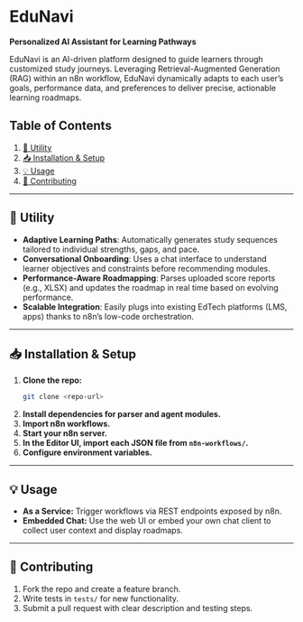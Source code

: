 # EduNavi

**Personalized AI Assistant for Learning Pathways**

EduNavi is an AI-driven platform designed to guide learners through customized study journeys. Leveraging Retrieval-Augmented Generation (RAG) within an n8n workflow, EduNavi dynamically adapts to each user’s goals, performance data, and preferences to deliver precise, actionable learning roadmaps.

## Table of Contents
1. [🚀 Utility](#-utility)
2. [📥 Installation & Setup](#-installation--setup)
3. [💡 Usage](#-usage)
4. [🤝 Contributing](#-contributing)

---

## 🚀 Utility
- **Adaptive Learning Paths**: Automatically generates study sequences tailored to individual strengths, gaps, and pace.
- **Conversational Onboarding**: Uses a chat interface to understand learner objectives and constraints before recommending modules.
- **Performance-Aware Roadmapping**: Parses uploaded score reports (e.g., XLSX) and updates the roadmap in real time based on evolving performance.
- **Scalable Integration**: Easily plugs into existing EdTech platforms (LMS, apps) thanks to n8n’s low-code orchestration.

---

## 📥 Installation & Setup
1. **Clone the repo:**
   ```bash
   git clone <repo-url>
   ```
2. **Install dependencies for parser and agent modules.**
3. **Import n8n workflows.**
4. **Start your n8n server.**
5. **In the Editor UI, import each JSON file from `n8n-workflows/`.**
6. **Configure environment variables.**

---

## 💡 Usage
- **As a Service:** Trigger workflows via REST endpoints exposed by n8n.
- **Embedded Chat:** Use the web UI or embed your own chat client to collect user context and display roadmaps.

---

## 🤝 Contributing
1. Fork the repo and create a feature branch.
2. Write tests in `tests/` for new functionality.
3. Submit a pull request with clear description and testing steps.

